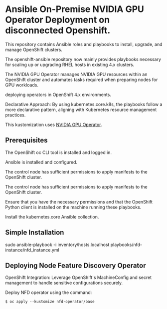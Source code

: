 # Ansible On-Premise NVIDIA GPU Operator Deployment on disconnected Openshift.

This repository contains Ansible roles and playbooks to install, upgrade, and manage OpenShift clusters.

The openshift-ansible repository now mainly provides playbooks necessary for scaling up or upgrading RHEL hosts in existing 4.x clusters.

 The NVIDIA GPU Operator manages NVIDIA GPU resources within an OpenShift cluster and automates tasks required when preparing nodes for GPU workloads.

deploying operators in OpenShift 4.x environments.

Declarative Approach: By using kubernetes.core.k8s, the playbooks follow a more declarative pattern, aligning with Kubernetes resource management practices.

This kustomization uses [NVIDIA GPU Operator](https://github.com/NVIDIA/gpu-operator).

## Prerequisites

The OpenShift oc CLI tool is installed and logged in.
 
 Ansible is installed and configured.

 The control node has sufficient permissions to apply manifests to the OpenShift cluster.


The control node has sufficient permissions to apply manifests to the OpenShift cluster.

Ensure that you have the necessary permissions and that the OpenShift Python client is installed on the machine running these playbooks.

Install the kubernetes.core Ansible collection.


## Simple Installation

sudo ansible-playbook -i inventory/hosts.localhost playbooks/nfd-instance/nfd_instance.yml


## Deploying Node Feature Discovery Operator

OpenShift Integration: Leverage OpenShift's MachineConfig and secret management to handle sensitive configurations securely.

Deploy NFD operator using the command:

```
$ oc apply --kustomize nfd-operator/base
```

